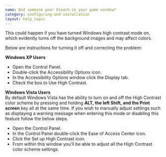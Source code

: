 ```yaml
---
name: Did someone poor bleach on your game window?
category: configuring-and-installation
layout: help_topic
---
```

This could happen if you have turned Windows high contrast mode on, which evidently turns off the background images and may affect colors.

Below are instructions for turning it off and correcting the problem:

**Windows XP Users**

*   Open the Control Panel.
*   Double-click the Accessibility Options icon.
*   In the Accessibility Options window click the Display tab.
*   Check the box to Use High Contrast.

**Windows Vista Users**  
By default Windows Vista has the ability to turn on and off the High Contrast color scheme by pressing and holding **ALT, the left Shift, and the Print screen** key all at the same time. If you wish to manually adjust settings such as displaying a warning message when entering this mode or disabling this feature follow the below steps.

*   Open the Control Panel.
*   In the Control Panel double-click the Ease of Access Center icon.
*   Click the Set up High Contrast icon.
*   From within this window you'll be able to adjust all the High Contrast color scheme settings.